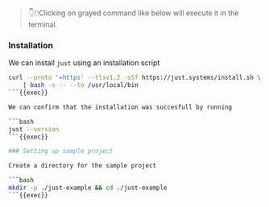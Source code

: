 > 👇🖱️Clicking on grayed command like below will execute it in the terminal.

### Installation

We can install `just` using an installation script

```bash
curl --proto '=https' --tlsv1.2 -sSf https://just.systems/install.sh \
    | bash -s -- --to /usr/local/bin
```{{exec}}

We can confirm that the installation was succesfull by running

```bash
just --version
```{{exec}}

### Setting up sample project

Create a directory for the sample project

```bash
mkdir -p ./just-example && cd ./just-example
```{{exec}}

